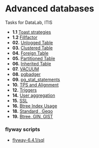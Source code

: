 # Advanced databases
 Tasks for DataLab, ITIS

+ **1.1** [Toast strategies](01.1%20Toast%20strategies)
+ **1.2** [Fillfactor](01.2%20Fillfactor)
+ **02\.** [Unlogged Table](02.%20Unlogged%20Table)
+ **03\.** [Clustered Table](03.%20Clustered%20Table)
+ **04\.** [Foreign Table](04.%20Foreign%20Table)
+ **05\.** [Partitioned Table](05.%20Partitioned%20Table)
+ **06\.** [Inherited Table](06.%20Inherited%20Table)
+ **07\.** [VACUUM](07.%20VACUUM)
+ **08\.** [pgbadger](08.%20pgbadger)
+ **09\.** [pg_stat_statements](09.%20pg_stat_statements)
+ **10\.** [TPS and Alignment](10.%20TPS%20and%20Alignment)
+ **12\.** [Triggers](12.%20Triggers)
+ **14\.** [User aggregation](14.%20User%20aggregation)
+ **15\.** [SSL](15.%20SSL)
+ **16\.** [Btree Index Usage](16.%20Btree%20Index%20Usage)
+ **18\.** [Standard , Geqo](18.%20Standard%20,%20Geqo)
+ **19\.** [Btree, GIN, GIST](19.%20Btree,%20GIN,%20GIST)

### flyway scripts
+ [flyway-6.4.1/sql](flyway-6.4.1/sql)

